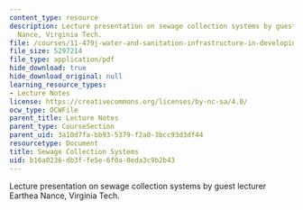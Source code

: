 ```yaml
---
content_type: resource
description: Lecture presentation on sewage collection systems by guest lecturer Earthea
  Nance, Virginia Tech.
file: /courses/11-479j-water-and-sanitation-infrastructure-in-developing-countries-spring-2007/b16a0236db3ffe5e6f0a8eda3c9b2b43_lect9.pdf
file_size: 5297214
file_type: application/pdf
hide_download: true
hide_download_original: null
learning_resource_types:
- Lecture Notes
license: https://creativecommons.org/licenses/by-nc-sa/4.0/
ocw_type: OCWFile
parent_title: Lecture Notes
parent_type: CourseSection
parent_uid: 3a10d7fa-bb93-5379-f2a0-3bcc93d3df44
resourcetype: Document
title: Sewage Collection Systems
uid: b16a0236-db3f-fe5e-6f0a-8eda3c9b2b43
---
```

Lecture presentation on sewage collection systems by guest lecturer Earthea Nance, Virginia Tech.